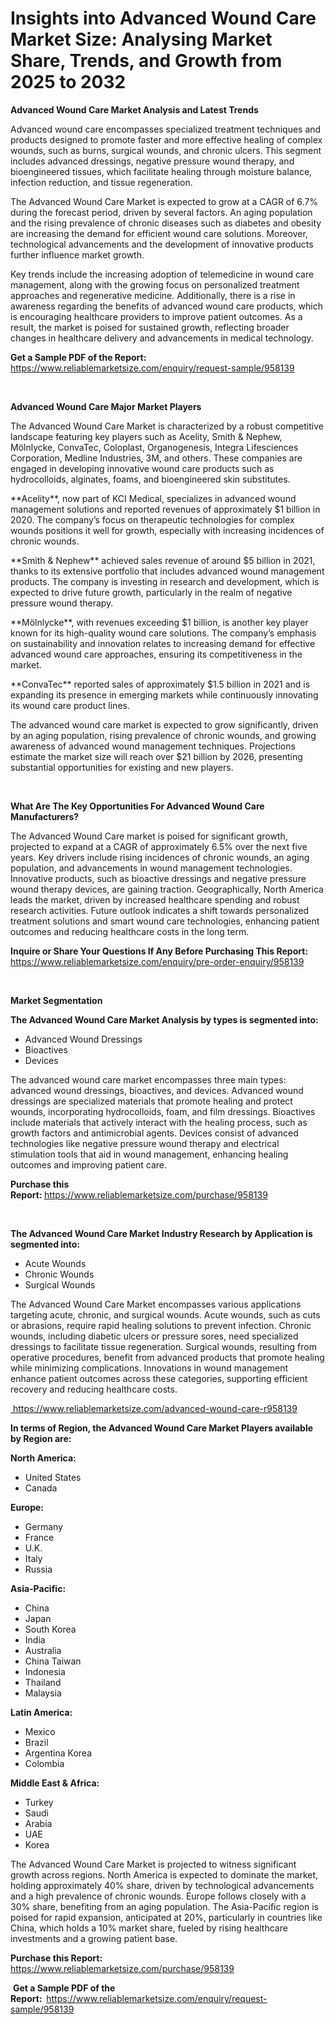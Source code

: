 <p><h1>Insights into Advanced Wound Care Market Size: Analysing Market Share, Trends, and Growth from 2025 to 2032</h1></p><p><strong>Advanced Wound Care Market Analysis and Latest Trends</strong></p>
<p><p>Advanced wound care encompasses specialized treatment techniques and products designed to promote faster and more effective healing of complex wounds, such as burns, surgical wounds, and chronic ulcers. This segment includes advanced dressings, negative pressure wound therapy, and bioengineered tissues, which facilitate healing through moisture balance, infection reduction, and tissue regeneration.</p><p>The Advanced Wound Care Market is expected to grow at a CAGR of 6.7% during the forecast period, driven by several factors. An aging population and the rising prevalence of chronic diseases such as diabetes and obesity are increasing the demand for efficient wound care solutions. Moreover, technological advancements and the development of innovative products further influence market growth.  </p><p>Key trends include the increasing adoption of telemedicine in wound care management, along with the growing focus on personalized treatment approaches and regenerative medicine. Additionally, there is a rise in awareness regarding the benefits of advanced wound care products, which is encouraging healthcare providers to improve patient outcomes. As a result, the market is poised for sustained growth, reflecting broader changes in healthcare delivery and advancements in medical technology.</p></p>
<p><strong>Get a Sample PDF of the Report:&nbsp;</strong> <a href="https://www.reliablemarketsize.com/enquiry/request-sample/958139?utm_campaign=3183&utm_medium=2&utm_source=Github&utm_content=ia&utm_term=16042025&utm_id=advanced-wound-care">https://www.reliablemarketsize.com/enquiry/request-sample/958139</a></p>
<p>&nbsp;</p>
<p><strong>Advanced Wound Care Major Market Players</strong></p>
<p><p>The Advanced Wound Care Market is characterized by a robust competitive landscape featuring key players such as Acelity, Smith & Nephew, Mölnlycke, ConvaTec, Coloplast, Organogenesis, Integra Lifesciences Corporation, Medline Industries, 3M, and others. These companies are engaged in developing innovative wound care products such as hydrocolloids, alginates, foams, and bioengineered skin substitutes.</p><p>**Acelity**, now part of KCI Medical, specializes in advanced wound management solutions and reported revenues of approximately $1 billion in 2020. The company’s focus on therapeutic technologies for complex wounds positions it well for growth, especially with increasing incidences of chronic wounds.</p><p>**Smith & Nephew** achieved sales revenue of around $5 billion in 2021, thanks to its extensive portfolio that includes advanced wound management products. The company is investing in research and development, which is expected to drive future growth, particularly in the realm of negative pressure wound therapy.</p><p>**Mölnlycke**, with revenues exceeding $1 billion, is another key player known for its high-quality wound care solutions. The company’s emphasis on sustainability and innovation relates to increasing demand for effective advanced wound care approaches, ensuring its competitiveness in the market.</p><p>**ConvaTec** reported sales of approximately $1.5 billion in 2021 and is expanding its presence in emerging markets while continuously innovating its wound care product lines.</p><p>The advanced wound care market is expected to grow significantly, driven by an aging population, rising prevalence of chronic wounds, and growing awareness of advanced wound management techniques. Projections estimate the market size will reach over $21 billion by 2026, presenting substantial opportunities for existing and new players.</p></p>
<p>&nbsp;</p>
<p><strong>What Are The Key Opportunities For Advanced Wound Care Manufacturers?</strong></p>
<p><p>The Advanced Wound Care market is poised for significant growth, projected to expand at a CAGR of approximately 6.5% over the next five years. Key drivers include rising incidences of chronic wounds, an aging population, and advancements in wound management technologies. Innovative products, such as bioactive dressings and negative pressure wound therapy devices, are gaining traction. Geographically, North America leads the market, driven by increased healthcare spending and robust research activities. Future outlook indicates a shift towards personalized treatment solutions and smart wound care technologies, enhancing patient outcomes and reducing healthcare costs in the long term.</p></p>
<p><strong>Inquire or Share Your Questions If Any Before Purchasing This Report:</strong> <a href="https://www.reliablemarketsize.com/enquiry/pre-order-enquiry/958139?utm_campaign=3183&utm_medium=2&utm_source=Github&utm_content=ia&utm_term=16042025&utm_id=advanced-wound-care">https://www.reliablemarketsize.com/enquiry/pre-order-enquiry/958139</a></p>
<p>&nbsp;</p>
<p><strong>Market Segmentation</strong></p>
<p><strong>The Advanced Wound Care Market Analysis by types is segmented into:</strong></p>
<p><ul><li>Advanced Wound Dressings</li><li>Bioactives</li><li>Devices</li></ul></p>
<p><p>The advanced wound care market encompasses three main types: advanced wound dressings, bioactives, and devices. Advanced wound dressings are specialized materials that promote healing and protect wounds, incorporating hydrocolloids, foam, and film dressings. Bioactives include materials that actively interact with the healing process, such as growth factors and antimicrobial agents. Devices consist of advanced technologies like negative pressure wound therapy and electrical stimulation tools that aid in wound management, enhancing healing outcomes and improving patient care.</p></p>
<p><strong>Purchase this Report:&nbsp;</strong><a href="https://www.reliablemarketsize.com/purchase/958139?utm_campaign=3183&utm_medium=2&utm_source=Github&utm_content=ia&utm_term=16042025&utm_id=advanced-wound-care">https://www.reliablemarketsize.com/purchase/958139</a></p>
<p>&nbsp;</p>
<p><strong>The Advanced Wound Care Market Industry Research by Application is segmented into:</strong></p>
<p><ul><li>Acute Wounds</li><li>Chronic Wounds</li><li>Surgical Wounds</li></ul></p>
<p><p>The Advanced Wound Care Market encompasses various applications targeting acute, chronic, and surgical wounds. Acute wounds, such as cuts or abrasions, require rapid healing solutions to prevent infection. Chronic wounds, including diabetic ulcers or pressure sores, need specialized dressings to facilitate tissue regeneration. Surgical wounds, resulting from operative procedures, benefit from advanced products that promote healing while minimizing complications. Innovations in wound management enhance patient outcomes across these categories, supporting efficient recovery and reducing healthcare costs.</p></p>
<p><a href="https://www.reliablemarketsize.com/advanced-wound-care-r958139?utm_campaign=3183&utm_medium=2&utm_source=Github&utm_content=ia&utm_term=16042025&utm_id=advanced-wound-care">&nbsp;https://www.reliablemarketsize.com/advanced-wound-care-r958139</a></p>
<p><strong>In terms of Region, the Advanced Wound Care Market Players available by Region are:</strong></p>
<p>
    <p> <strong> North America: </strong>
        <ul>
            <li>United States</li>
            <li>Canada</li>
        </ul>
        </p> 
    <p> <strong> Europe: </strong>
        <ul>
            <li>Germany</li>
            <li>France</li>
            <li>U.K.</li>
            <li>Italy</li>
            <li>Russia</li>
        </ul>
        </p> 
    <p> <strong> Asia-Pacific: </strong>
        <ul>
            <li>China</li>
            <li>Japan</li>
            <li>South Korea</li>
            <li>India</li>
            <li>Australia</li>
            <li>China Taiwan</li>
            <li>Indonesia</li>
            <li>Thailand</li>
            <li>Malaysia</li>
        </ul>
        </p> 
    <p> <strong> Latin America: </strong>
        <ul>
            <li>Mexico</li>
            <li>Brazil</li>
            <li>Argentina Korea</li>
            <li>Colombia</li>
        </ul>
        </p> 
    <p> <strong> Middle East & Africa: </strong>
        <ul>
            <li>Turkey</li>
            <li>Saudi</li>
            <li>Arabia</li>
            <li>UAE</li>
            <li>Korea</li>
        </ul>
    </p>
    </p>
<p><p>The Advanced Wound Care Market is projected to witness significant growth across regions. North America is expected to dominate the market, holding approximately 40% share, driven by technological advancements and a high prevalence of chronic wounds. Europe follows closely with a 30% share, benefiting from an aging population. The Asia-Pacific region is poised for rapid expansion, anticipated at 20%, particularly in countries like China, which holds a 10% market share, fueled by rising healthcare investments and a growing patient base.</p></p>
<p><strong>Purchase this Report: </strong><a href="https://www.reliablemarketsize.com/purchase/958139?utm_campaign=3183&utm_medium=2&utm_source=Github&utm_content=ia&utm_term=16042025&utm_id=advanced-wound-care">https://www.reliablemarketsize.com/purchase/958139</a></p>
<p>&nbsp;<strong>Get a Sample PDF of the Report:&nbsp;&nbsp;</strong><a href="https://www.reliablemarketsize.com/enquiry/request-sample/958139?utm_campaign=3183&utm_medium=2&utm_source=Github&utm_content=ia&utm_term=16042025&utm_id=advanced-wound-care">https://www.reliablemarketsize.com/enquiry/request-sample/958139</a></p>
<p><strong></strong></p>
<p><p></p><p></p><p></p></p>